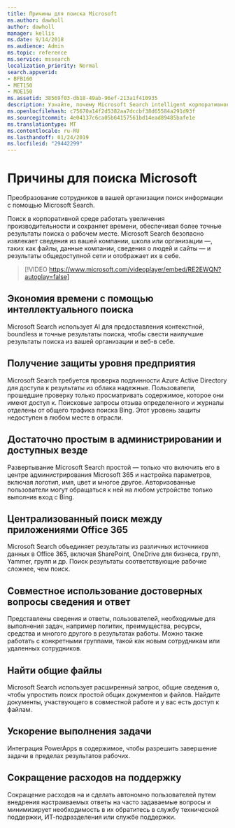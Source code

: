 ```yaml
---
title: Причины для поиска Microsoft
ms.author: dawholl
author: dawholl
manager: kellis
ms.date: 9/14/2018
ms.audience: Admin
ms.topic: reference
ms.service: mssearch
localization_priority: Normal
search.appverid:
- BFB160
- MET150
- MOE150
ms.assetid: 38569f03-db18-49ab-96ef-213a1f410935
description: Узнайте, почему Microsoft Search intelligent корпоративного поиска для современных рабочее место.
ms.openlocfilehash: c75670a14f2d5382aa7dccbf38d65584a291d93f
ms.sourcegitcommit: 4e04137c6ca05b64157561bd14ead89485bafe1e
ms.translationtype: MT
ms.contentlocale: ru-RU
ms.lasthandoff: 01/24/2019
ms.locfileid: "29442299"
---
```

# <a name="why-microsoft-search"></a>Причины для поиска Microsoft

Преобразование сотрудников в вашей организации поиск информации с помощью Microsoft Search. 
  
Поиск в корпоративной среде работать увеличения производительности и сохраняет времени, обеспечивая более точные результаты поиска о рабочем месте. Microsoft Search безопасно извлекает сведения из вашей компании, школа или организации —, таких как файлы, данные компании, сведения о людей и сайты — и результаты общедоступной сети и отображает их в себе.

> [!VIDEO https://www.microsoft.com/videoplayer/embed/RE2EWQN?autoplay=false]
  
## <a name="save-time-with-intelligent-search"></a>Экономия времени с помощью интеллектуального поиска

Microsoft Search использует AI для предоставления контекстной, boundless и точные результаты поиска, чтобы свести наилучшие результаты поиска из вашей организации и веб-в себе.
  
## <a name="get-enterprise-grade-protection"></a>Получение защиты уровня предприятия

Microsoft Search требуется проверка подлинности Azure Active Directory для доступа к результаты из облака надежные. Пользователи, прошедшие проверку только просматривать содержимое, которое они имеют доступ к. Поисковые запросы отзыва определенного и журналы отделены от общего трафика поиска Bing. Этот уровень защиты недоступен в любом месте в отрасли.
  
## <a name="easy-to-administer-and-available-everywhere"></a>Достаточно простым в администрировании и доступных везде

Развертывание Microsoft Search простой — только что включить его в центре администрирования Microsoft 365 и настройка параметров, включая логотип, имя, цвет и многое другое. Авторизованные пользователи могут обращаться к ней на любом устройстве только выполнив вход с Bing.
  
## <a name="one-place-to-search-across-office-365-apps"></a>Централизованный поиск между приложениями Office 365

Microsoft Search объединяет результаты из различных источников данных в Office 365, включая SharePoint, OneDrive для бизнеса, групп, Yammer, групп и др. Поиск результаты соответствующие рабочие сложнее, чем поиск.
  
## <a name="share-authoritative-information-and-answer-questions"></a>Совместное использование достоверных вопросы сведения и ответ

Представлены сведения и ответы, пользователей, необходимые для выполнения задач, например политик, преимущества, ресурсы, средства и многого другого в результатах работы. Можно также работать с конкретными группами, такой как новым сотрудникам или удаленных сотрудников.
  
## <a name="find-shared-files"></a>Найти общие файлы

Microsoft Search использует расширенный запрос, общие сведения о, чтобы упростить поиск простой общих документов и файлов. Найдите документы, участвующего в совместной работе и у вас есть доступ к файлам. 
  
## <a name="complete-tasks-faster"></a>Ускорение выполнения задачи

Интеграция PowerApps в содержимое, чтобы разрешить завершение задачи в пределах результатов рабочих.
  
## <a name="reduce-support-costs"></a>Сокращение расходов на поддержку

Сокращение расходов на и сделать автономно пользователей путем внедрения настраиваемых ответы на часто задаваемые вопросы и минимизирует необходимость в их обратитесь в службу технической поддержки, ИТ-подразделения или службе поддержки.
  

